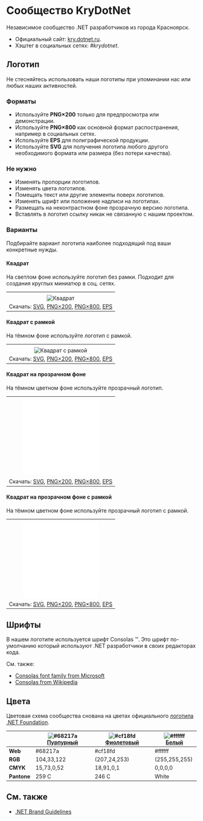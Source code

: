 ﻿# Сообщество KryDotNet

Независимое сообщество .NET разработчиков из города Красноярск.

- Официальный сайт: [kry.dotnet.ru](https://kry.dotnet.ru/).
- Хэштег в социальных сетях: _#krydotnet_.

## Логотип

Не стесняйтесь использовать наши логотипы при упоминании нас или любых наших активностей.

### Форматы

- Используйте **PNG×200** только для предпросмотра или демонстрации.
- Используйте **PNG×800** как основной формат распостранения, например в социальных сетях.
- Используйте **EPS** для полиграфической продукции.
- Используйте **SVG** для получения логотипа любого другого необходимого формата или размера (без потери качества).

### Не нужно

- Изменять пропорции логотипов.
- Изменять цвета логотипов.
- Помещать текст или другие элементы поверх логотипов.
- Изменять шрифт или положение надписи на логотипах.
- Размещать на неконтрастном фоне прозрачную версию логотипа.
- Вставлять в логотип ссылку никак не связанную с нашим проектом.

### Варианты

Подбирайте вариант логотипа наиболее подходящий под ваши конкретные нужды.

#### Квадрат

На светлом фоне используйте логотип без рамки. Подходит для создания круглых миниатюр в соц. сетях.

|       |
| :---: |
|       |
| ![Квадрат](krydotnet-logo-squared-200.png) |
| Скачать: [SVG](https://raw.githubusercontent.com/DotNetRu/BrandBook/master/Logo/Kry/krydotnet-logo-squared.svg), [PNG×200](https://raw.githubusercontent.com/DotNetRu/BrandBook/master/Logo/Kry/krydotnet-logo-squared-200.png), [PNG×800](https://raw.githubusercontent.com/DotNetRu/BrandBook/master/Logo/Kry/krydotnet-logo-squared-800.png), [EPS](https://raw.githubusercontent.com/DotNetRu/BrandBook/master/Logo/Kry/krydotnet-logo-squared.eps) |

#### Квадрат с рамкой

На тёмном фоне используйте логотип с рамкой.

|       |
| :---: |
|       |
| ![Квадрат с рамкой](krydotnet-logo-squared-bordered-200.png) |
| Скачать: [SVG](https://raw.githubusercontent.com/DotNetRu/BrandBook/master/Logo/Kry/krydotnet-logo-squared-bordered.svg), [PNG×200](https://raw.githubusercontent.com/DotNetRu/BrandBook/master/Logo/Kry/krydotnet-logo-squared-bordered-200.png), [PNG×800](https://raw.githubusercontent.com/DotNetRu/BrandBook/master/Logo/Kry/krydotnet-logo-squared-bordered-800.png), [EPS](https://raw.githubusercontent.com/DotNetRu/BrandBook/master/Logo/Kry/krydotnet-logo-squared-bordered.eps) |

#### Квадрат на прозрачном фоне

На тёмном цветном фоне используйте прозрачный логотип.

|       |
| :---: |
|       |
| ![Квадрат на прозрачном фоне](krydotnet-logo-squared-white-200.png) |
| Скачать: [SVG](https://raw.githubusercontent.com/DotNetRu/BrandBook/master/Logo/Kry/krydotnet-logo-squared-white.svg), [PNG×200](https://raw.githubusercontent.com/DotNetRu/BrandBook/master/Logo/Kry/krydotnet-logo-squared-white-200.png), [PNG×800](https://raw.githubusercontent.com/DotNetRu/BrandBook/master/Logo/Kry/krydotnet-logo-squared-white-800.png), [EPS](https://raw.githubusercontent.com/DotNetRu/BrandBook/master/Logo/Kry/krydotnet-logo-squared-white.eps) |

#### Квадрат на прозрачном фоне с рамкой

На тёмном цветном фоне используйте прозрачный логотип с рамкой.

|       |
| :---: |
|       |
| ![Квадрат на прозрачном фоне с рамкой](krydotnet-logo-squared-white-bordered-200.png) |
| Скачать: [SVG](https://raw.githubusercontent.com/DotNetRu/BrandBook/master/Logo/Kry/krydotnet-logo-squared-white-bordered.svg), [PNG×200](https://raw.githubusercontent.com/DotNetRu/BrandBook/master/Logo/Kry/krydotnet-logo-squared-white-bordered-200.png), [PNG×800](https://raw.githubusercontent.com/DotNetRu/BrandBook/master/Logo/Kry/krydotnet-logo-squared-white-bordered-800.png), [EPS](https://raw.githubusercontent.com/DotNetRu/BrandBook/master/Logo/Kry/krydotnet-logo-squared-white-bordered.eps) |

## Шрифты

В нашем логотипе используется шрифт Consolas ™. Это шрифт по-умолчанию который используют .NET разработчики в своих редакторах кода.

См. также:

- [Consolas font family from Microsoft](https://docs.microsoft.com/en-us/typography/font-list/consolas)
- [Consolas from Wikipedia](https://en.wikipedia.org/wiki/Consolas)

## Цвета

Цветовая схема сообщества снована на цветах официального [логотипа .NET Foundation](https://github.com/dotnet/swag/tree/master/logo).

|             | ![#68217a](https://placehold.it/15/68217a/ffffff?text=+) [Пурпурный](https://www.color-hex.com/color/68217a) | ![#cf18fd](https://placehold.it/15/cf18fd/ffffff?text=+) [Фиолетовый](https://www.color-hex.com/color/cf18fd) | ![#ffffff](https://placehold.it/15/ffffff/ffffff?text=+) [Белый](https://www.color-hex.com/color/ffffff) |
| ----------- | ---------- | ------------ | ------------- |
| **Web**     | #68217a    | #cf18fd      | #ffffff       |
| **RGB**     | 104,33,122 | (207,24,253) | (255,255,255) |
| **CMYK**    | 15,73,0,52 | 18,91,0,1    | 0,0,0,0       |
| **Pantone** | 259 C      | 246 C        | White         |

## См. также

- [.NET Brand Guidelines](https://github.com/dotnet/brand)


